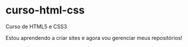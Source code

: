 # curso-html-css
Curso de HTML5 e CSS3

Estou aprendendo a criar sites e agora vou gerenciar meus repositórios!
